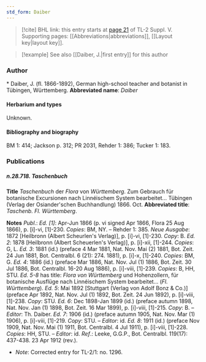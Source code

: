 ```yaml
---
std_form: Daiber
---
```


> [!cite] BHL link: this entry starts at [page 21](https://www.biodiversitylibrary.org/page/33259067) of TL-2 Suppl. V.
> Supporting pages: [[Abbreviations|abbreviations]], [[Layout key|layout key]].

> [!example] See also [[Daiber, J.|first entry]] for this author

### Author

\* Daiber, J. (fl. 1866-1892), German high-school teacher and botanist in Tübingen, Württemberg. 
**Abbreviated name**: *Daiber*

#### Herbarium and types

Unknown.

#### Bibliography and biography

BM 1: 414; Jackson p. 312; PR 2031, Rehder 1: 386; Tucker 1: 183.

### Publications

##### n.28.718. Taschenbuch

**Title**
*Taschenbuch* der *Flora* von *Württemberg*. Zum Gebrauch für botanische Excursionen nach Linnéischem System bearbeitet... Tübingen (Verlag der Osiander'schen Buchhandlung) 1866. Oct.
**Abbreviated title**: *Taschenb. Fl. Württemberg*.

**Notes**
*Publ*.: *Ed. \[1\]*: Apr-Jun 1866 (p. vi signed Apr 1866, Flora 25 Aug 1866), p. \[i\]-vi, \[1\]-230.
*Copies*: BM, NY. – Rehder 1: 385.
*Neue Ausgabe*: 1872 \[Heilbronn (Albert Scheurlen's Verlag)\], p. \[i\]-vi, \[1\]-230. *Copy*: B.
*Ed. 2*: 1878 \[Heilbronn (Albert Scheuerlen's Verlag)\], p. \[i\]-xii, \[1\]-244. *Copies*: G, L.
*Ed. 3*: 1881 (id.) (preface 4 Mar 1881, Nat. Nov. Mai (2) 1881, Bot. Zeit. 24 Jun 1881, Bot. Centralbl. 6 (21): 274. 1881), p. \[i\]-x, \[1\]-240. *Copies*: BM, G.
*Ed. 4*: 1886 (id.) (preface Mar 1886, Nat. Nov. Jul (1) 1886, Bot. Zeit. 30 Jul 1886, Bot. Centralbl. 16-20 Aug 1886), p. \[i\]-viii, \[1\]-239. *Copies*: B, HH, STU.
*Ed. 5-8* has title: *Flora von Württemberg* und Hohenzollern, für botanische Ausflüge nach Linnéischem System bearbeitet... (*Fl. Württemberg*).
*Ed. 5*: Mai 1892 \[Stuttgart (Verlag von Adolf Bonz & Co.)\] (preface Apr 1892, Nat. Nov. Jul (1) 1892, Bot. Zeit. 24 Jun 1892), p. \[i\]-viii, \[1\]-238. *Copy*: STU.
*Ed. 6*: Dec 1898-Jan 1899 (id.) (preface autumn 1898, Nat. Nov. Jan (1) 1898, Bot. Zeit. 16 Mar 1899), p. \[i\]-viii, \[1\]-215. *Copy*: B. – *Editor*: Th. Daiber.
*Ed. 7*: 1906 (id.) (preface autumn 1905, Nat. Nov. Mar (1) 1906), p. \[i\]-viii, \[1\]-219. *Copy*: STU. – *Editor*: id.
*Ed. 8*: 1911 (id.) (preface Nov 1909, Nat. Nov. Mai (1) 1911, Bot. Centralbl. 4 Jul 1911), p. \[i\]-viii, \[1\]-228. *Copies*: HH, STU. – *Editor*: id.
*Ref*.: Leeke, G.G.P., Bot. Centralbl. 119(17): 437-438. 23 Apr 1912 (rev.).
- *Note*: Corrected entry for TL-2/1: no. 1296.

